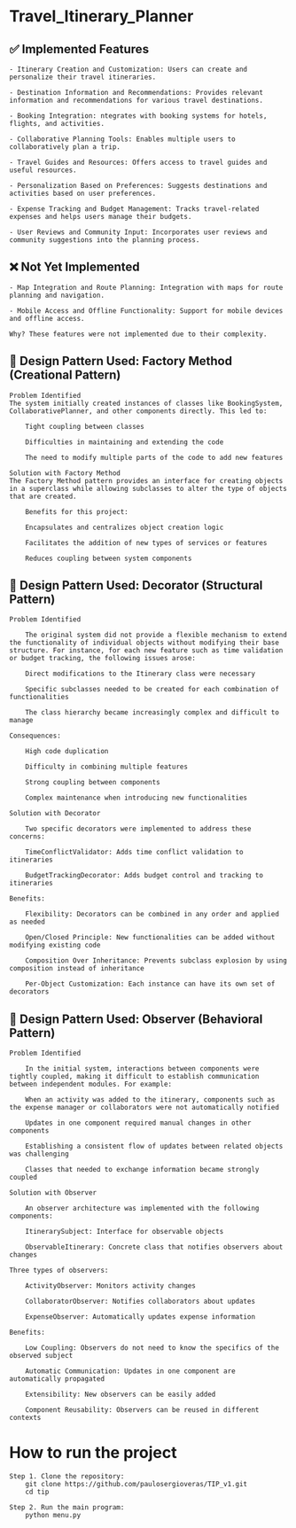 # Travel_Itinerary_Planner
 
## ✅ Implemented Features

    - Itinerary Creation and Customization: Users can create and personalize their travel itineraries.

    - Destination Information and Recommendations: Provides relevant information and recommendations for various travel destinations.

    - Booking Integration: ntegrates with booking systems for hotels, flights, and activities.

    - Collaborative Planning Tools: Enables multiple users to collaboratively plan a trip.

    - Travel Guides and Resources: Offers access to travel guides and useful resources.

    - Personalization Based on Preferences: Suggests destinations and activities based on user preferences.

    - Expense Tracking and Budget Management: Tracks travel-related expenses and helps users manage their budgets.

    - User Reviews and Community Input: Incorporates user reviews and community suggestions into the planning process.

## ❌ Not Yet Implemented

    - Map Integration and Route Planning: Integration with maps for route planning and navigation.

    - Mobile Access and Offline Functionality: Support for mobile devices and offline access.

    Why? These features were not implemented due to their complexity.


## 🧠 Design Pattern Used: Factory Method (Creational Pattern)

    Problem Identified
    The system initially created instances of classes like BookingSystem, CollaborativePlanner, and other components directly. This led to:

        Tight coupling between classes

        Difficulties in maintaining and extending the code

        The need to modify multiple parts of the code to add new features

    Solution with Factory Method
    The Factory Method pattern provides an interface for creating objects in a superclass while allowing subclasses to alter the type of objects that are created.

        Benefits for this project:

        Encapsulates and centralizes object creation logic

        Facilitates the addition of new types of services or features

        Reduces coupling between system components

## 🧠 Design Pattern Used: Decorator (Structural Pattern)

    Problem Identified

        The original system did not provide a flexible mechanism to extend the functionality of individual objects without modifying their base structure. For instance, for each new feature such as time validation or budget tracking, the following issues arose:

        Direct modifications to the Itinerary class were necessary

        Specific subclasses needed to be created for each combination of functionalities

        The class hierarchy became increasingly complex and difficult to manage

    Consequences:

        High code duplication

        Difficulty in combining multiple features

        Strong coupling between components

        Complex maintenance when introducing new functionalities

    Solution with Decorator

        Two specific decorators were implemented to address these concerns:

        TimeConflictValidator: Adds time conflict validation to itineraries

        BudgetTrackingDecorator: Adds budget control and tracking to itineraries

    Benefits:

        Flexibility: Decorators can be combined in any order and applied as needed

        Open/Closed Principle: New functionalities can be added without modifying existing code

        Composition Over Inheritance: Prevents subclass explosion by using composition instead of inheritance

        Per-Object Customization: Each instance can have its own set of decorators

## 🧠 Design Pattern Used: Observer (Behavioral Pattern)

    Problem Identified

        In the initial system, interactions between components were tightly coupled, making it difficult to establish communication between independent modules. For example:

        When an activity was added to the itinerary, components such as the expense manager or collaborators were not automatically notified

        Updates in one component required manual changes in other components

        Establishing a consistent flow of updates between related objects was challenging

        Classes that needed to exchange information became strongly coupled

    Solution with Observer

        An observer architecture was implemented with the following components:

        ItinerarySubject: Interface for observable objects

        ObservableItinerary: Concrete class that notifies observers about changes

    Three types of observers:

        ActivityObserver: Monitors activity changes

        CollaboratorObserver: Notifies collaborators about updates

        ExpenseObserver: Automatically updates expense information

    Benefits:

        Low Coupling: Observers do not need to know the specifics of the observed subject

        Automatic Communication: Updates in one component are automatically propagated

        Extensibility: New observers can be easily added

        Component Reusability: Observers can be reused in different contexts

# How to run the project
    Step 1. Clone the repository:
        git clone https://github.com/paulosergioveras/TIP_v1.git
        cd tip
    
    Step 2. Run the main program:
        python menu.py
